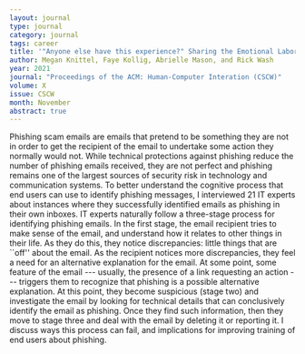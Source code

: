 ```yaml
---
layout: journal
type: journal
category: journal
tags: career
title: '"Anyone else have this experience?" Sharing the Emotional Labor of Tracking Data About Me'
author: Megan Knittel, Faye Kollig, Abrielle Mason, and Rick Wash 
year: 2021
journal: "Proceedings of the ACM: Human-Computer Interation (CSCW)"
volume: X
issue: CSCW
month: November
abstract: true
---
```


<!-- 
file: ""
acmdl: 
doi: 
osf: 
file:
link:
 -->

Phishing scam emails are emails that pretend to be something they are not in order to get the recipient of the email to
undertake some action they normally would not.  While technical protections against phishing reduce the number of
phishing emails received, they are not perfect and phishing remains one of the largest sources of security risk in
technology and communication systems.  To better understand the cognitive process that end users can use to identify
phishing messages, I interviewed 21 IT experts about instances where they successfully identified emails as phishing in
their own inboxes.  IT experts naturally follow a three-stage process for identifying phishing emails. In the first
stage, the email recipient tries to make sense of the email, and understand how it relates to other things in their
life.  As they do this, they notice discrepancies: little things that are ``off'' about the email. As the recipient
notices more discrepancies, they feel a need for an alternative explanation for the email.  At some point, some feature
of the email --- usually, the presence of a link requesting an action --- triggers them to recognize that phishing is a
possible alternative explanation. At this point, they become suspicious (stage two) and investigate the email by looking
for technical details that can conclusively identify the email as phishing.  Once they find such information, then they
move to stage three and deal with the email by deleting it or reporting it.  I discuss ways this process can fail, and
implications for improving training of end users about phishing.
